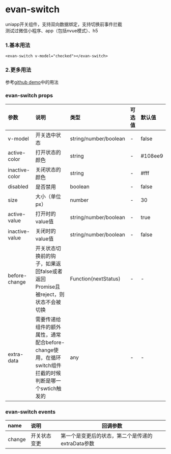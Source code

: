 # evan-switch
uniapp开关组件，支持双向数据绑定，支持切换前事件拦截   
测试过微信小程序、app（包括nvue模式）、h5

### 1.基本用法

```
﻿<evan-switch v-model="checked"></evan-switch>
```

### 2.更多用法
参考[github demo](https://github.com/EvanMaFYH/evan-switch)中的用法

### evan-switch props
| 参数           | 说明            | 类型    | 可选值     | 默认值  |    
| :-------------------- | :------------------------------ | :---------- | :-------- | :--- |  
| v-model | 开关选中状态 | string/number/boolean | - | false |
| active-color | 打开状态的颜色 | string | - | ﻿#108ee9 |
| inactive-color | 关闭状态的颜色 | string | - | #fff |
| disabled | 是否禁用 | boolean | - | false |
| size | 大小（单位px） | number | - | 30 |
| active-value | 打开时的value值 | string/number/boolean | - | true |
| inactive-value | 关闭时的value值 | string/number/boolean | - | false |
| before-change | 开关状态切换前的钩子，如果返回false或者返回Promise且被reject，则状态不会被切换 | Function(nextStatus) | - | - |
| extra-data | 需要传递给组件的额外属性，通常配合before-change使用，在循环switch组件拦截的时候判断是哪一个swtich触发的 | any | - | - |

### evan-switch events
| name | 说明 | 回调参数 |
| :--- | :---------------- | ------------------|
| change | 开关状态变更 | 第一个是变更后的状态，第二个是传递的extraData参数 |
